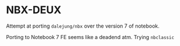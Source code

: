 # NBX-DEUX

Attempt at porting `dalejung/nbx` over the version 7 of notebook.

Porting to Notebook 7 FE seems like a deadend atm. Trying `nbclassic` 
